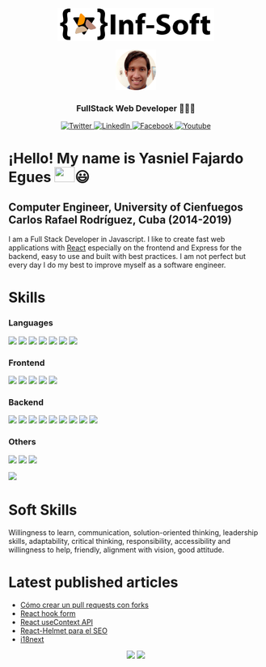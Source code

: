 <div align="center" >
  <a class="site-logo-link" href="https://infsoft.home.blog/">
    <p>
      <img
        width="310"
        height="65"
        src="https://github.com/yasniel1408/yasniel1408/blob/main/logot.png"/>
    </p>
      <img
        width="80"
        height="80"
        src="https://github.com/yasniel1408/yasniel1408/blob/main/perfil.png"
      /> 
  </a>
  <!--
      <h1>Yasniel Fajardo Egues</h1>
  -->
  <h3>FullStack Web Developer 👩🏻‍💻</h3>
</div>

<p align="center">
  <a href="https://twitter.com/yasnielfajardo" target="_blank">
    <img src="https://img.shields.io/badge/twitter-%231DA1F2.svg?&style=for-the-badge&logo=twitter&logoColor=white&color=071A2C" alt="Twitter"/>
  </a>
  <a href="https://www.linkedin.com/in/yasniel-fajardo-egues-65b228181" target="_blank">
    <img src="https://img.shields.io/badge/linkedin-%230077B5.svg?&style=for-the-badge&logo=linkedin&logoColor=white&color=071A2C" alt="LinkedIn"/>
  </a>
  <a href="https://www.facebook.com/yasniel.fajardoegues" target="_blank">
    <img src="https://img.shields.io/badge/facebook-%231877F2.svg?&style=for-the-badge&logo=facebook&logoColor=white&color=071A2C" alt="Facebook"/>
  </a>
  <a href="https://www.youtube.com/channel/UC6rabpoA7P6eaGs9MFNX7aQ" target="_blank">
    <img src="https://img.shields.io/badge/youtube-%231877F2.svg?&style=for-the-badge&logo=youtube&logoColor=white&color=071A2C" alt="Youtube"/>
  </a>
</p>

<!--
<p align="center">
  <a href="https://github.com/yasniel1408?tab=followers">
    <img
      src="https://img.shields.io/github/followers/yasniel1408?label=Followers&logo=GitHub&style=for-the-badge"
      alt="GitHub badge"
    />
  </a>
  <a href="http://twitter.com/yasnielfajardo">
    <img
      src="https://img.shields.io/twitter/follow/yasnielfajardo?label=Twitter&logo=twitter&style=for-the-badge"
    />
  </a>
  <a href="https://discord.gg/Z6fazCpH">
    <img src="https://img.shields.io/discord/756262628333977704?logo=discord&style=for-the-badge" />
  </a>
  <a href="https://www.youtube.com/channel/UC6rabpoA7P6eaGs9MFNX7aQ">
    <img src="https://img.shields.io/youtube/channel/subscribers/UC6rabpoA7P6eaGs9MFNX7aQ?label=YouTube&logo=YouTube&style=for-the-badge" />
  </a>
</p>
-->

# ¡Hello! My name is Yasniel Fajardo Egues <img width="40" height="30" src="https://raw.githubusercontent.com/aemmadi/aemmadi/master/wave.gif" />😃

## Computer Engineer, University of Cienfuegos Carlos Rafael Rodríguez, Cuba (2014-2019)

I am a Full Stack Developer in Javascript. I like to create fast web applications with [React](https://es.reactjs.org/) especially on the frontend and Express for the backend, easy to use and built with best practices. I am not perfect but every day I do my best to improve myself as a software engineer.

<h1>Skills</h1>
<h3>Languages</h3>
<p align="left">
    <img width="40px" src="https://cdn.icon-icons.com/icons2/2107/PNG/128/file_type_html_icon_130541.png" />
    <img width="40px" src="https://cdn.icon-icons.com/icons2/2107/PNG/128/file_type_css_icon_130661.png" />
    <img width="40px" src="https://cdn.icon-icons.com/icons2/2108/PNG/128/javascript_icon_130900.png" />
    <img width="40px" src="https://cdn.icon-icons.com/icons2/2415/PNG/128/sass_original_logo_icon_146350.png" />
    <img width="40px" src="https://cdn.icon-icons.com/icons2/2415/PNG/512/java_original_wordmark_logo_icon_146459.png" />
    <img width="40px" src="https://cdn.icon-icons.com/icons2/2107/PNG/128/file_type_typescript_official_icon_130107.png" />
    <img width="40px" src="https://cdn.icon-icons.com/icons2/2107/PNG/128/file_type_graphql_icon_130564.png" />
</p>
<h3>Frontend</h3>
<p align="left">
    <img width="40px" src="https://cdn.icon-icons.com/icons2/2415/PNG/128/react_original_logo_icon_146374.png" />
    <img width="40px" src="https://cdn.icon-icons.com/icons2/2415/PNG/128/redux_original_logo_icon_146365.png" />
    <img width="40px" src="https://cdn.icon-icons.com/icons2/555/PNG/128/wordpress_icon-icons.com_53600.png" />
    <img width="40px" src="https://cdn.icon-icons.com/icons2/2415/PNG/128/bootstrap_plain_logo_icon_146619.png" />
    <img width="40px" src="https://cdn.icon-icons.com/icons2/2415/PNG/128/jquery_plain_wordmark_logo_icon_146445.png" />
</p>
<h3>Backend</h3>
<p align="left">
    <img width="40px" src="https://cdn.icon-icons.com/icons2/2699/PNG/128/socketio_logo_icon_169741.png" />
    <img width="40px" src="https://cdn.icon-icons.com/icons2/2107/PNG/128/file_type_node_icon_130301.png" />
    <img width="40px" src="https://cdn.icon-icons.com/icons2/2699/PNG/128/expressjs_logo_icon_169185.png" />
    <img width="40px" src="https://encrypted-tbn0.gstatic.com/images?q=tbn:ANd9GcQwc-B3R3nB09mt9MGGHqqP9rwI6tdtiFR2r4x6FMKu03Ifu100Gnp0AzGWNUsHDOvl0r8&usqp=CAU" />
    <img width="40px" src="https://cdn.icon-icons.com/icons2/2415/PNG/128/laravel_plain_logo_icon_146438.png" />
    <img width="40px" src="https://cdn.icon-icons.com/icons2/2415/PNG/128/mongodb_original_wordmark_logo_icon_146425.png" />
    <img width="40px" src="https://cdn.icon-icons.com/icons2/2415/PNG/128/postgresql_plain_wordmark_logo_icon_146390.png" />
    <img width="40px" src="https://cdn.icon-icons.com/icons2/2415/PNG/128/mysql_original_wordmark_logo_icon_146417.png" />
    <img width="40px" src="https://cdn.icon-icons.com/icons2/2107/PNG/128/file_type_sqlite_icon_130153.png" />
</p>
<h3>Others</h3> 
<p align="left">
    <img width="40px" src="https://cdn.icon-icons.com/icons2/2107/PNG/128/file_type_git_icon_130581.png" />
    <img width="40px" src="https://cdn.icon-icons.com/icons2/2108/PNG/128/heroku_icon_130912.png" />
    <img width="40px" src="https://assets.pipedream.net/s.v0/app_1xohRm/logo/orig" />
</p>
<img width="35%" src="https://github-readme-stats.vercel.app/api/top-langs/?username=yasniel1408&layout=compact" />

<h1>Soft Skills</h1>
Willingness to learn, communication,
solution-oriented thinking, leadership skills,
adaptability, critical thinking, responsibility,
accessibility and willingness to help,
friendly, alignment with vision,
good attitude.

<h1>Latest published articles</h1>

- [Cómo crear un pull requests con forks](https://infsoft.home.blog/2021/07/06/como-crear-un-pull-requests-con-forks/)
- [React hook form](https://infsoft.home.blog/2021/06/13/react-hook-form/)
- [React useContext API](infsoft.home.blog/2021/06/08/react-usecontext-api/)
- [React-Helmet para el SEO](https://infsoft.home.blog/2021/05/30/react-helmet-para-el-seo/)
- [i18next](infsoft.home.blog/2021/02/25/i18next/)

<!-- <p align="center">
  <a href='https://infsoft.home.blog/2021/07/06/como-crear-un-pull-requests-con-forks/' target='_blank'>
    <img width='120px' height="65px" src='https://infsofthome.files.wordpress.com/2021/06/images.png' />
  </a>
  <a href='https://infsoft.home.blog/2021/06/13/react-hook-form/' target='_blank'>
    <img width='120px' height="65px" src='https://infsofthome.files.wordpress.com/2021/06/descarga-1.png'/>
  </a>
  <a href='https://infsoft.home.blog/2021/06/08/react-usecontext-api/' target='_blank'>
    <img width='120px' height="65px" src='https://infsofthome.files.wordpress.com/2021/06/descarga.png'/>
  </a>
  <a href='https://infsoft.home.blog/2021/05/30/react-helmet-para-el-seo/' target='_blank'>
    <img width='120px' height="65px" src='https://infsofthome.files.wordpress.com/2021/05/1_bunljycxx8utkmkigewhqw-1.jpeg'/>
  </a>
  <a href='https://infsoft.home.blog/2021/02/25/i18next/' target='_blank'>
    <img width='120px' height="65px" src='https://infsofthome.files.wordpress.com/2021/02/1_yie_inht8dpbjgaz6iruaq-e1614282858895.jpeg' />
  </a>
</p> -->

<p align="center">
  <img width="48%" src="https://github-readme-stats.vercel.app/api?username=yasniel1408&show_icons=true&theme=tokyonight" />
  <img width="48%" src="https://github-readme-streak-stats.herokuapp.com/?user=yasniel1408&theme=tokyonight" />
</p>
